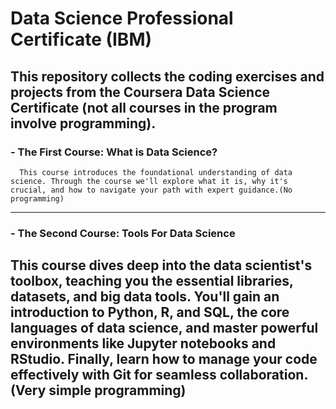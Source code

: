 # Data Science Professional Certificate (IBM)
## This repository collects the coding exercises and projects from the Coursera Data Science Certificate (not all courses in the program involve programming).


### - The First Course: **What is Data Science?**
      This course introduces the foundational understanding of data science. Through the course we'll explore what it is, why it's crucial, and how to navigate your path with expert guidance.(No programming)

-----------------------------------------
###  - The Second Course: **Tools For Data Science**
This course dives deep into the data scientist's toolbox, teaching you the essential libraries, datasets, and big data tools. You'll gain an introduction to Python, R, and SQL, the core languages of data science, and master powerful environments like Jupyter notebooks and RStudio. Finally, learn how to manage your code effectively with Git for seamless collaboration. (Very simple programming)
 ----------------------------------
